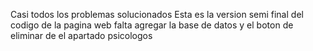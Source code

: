 Casi todos los problemas solucionados
Esta es la version semi final del codigo de la pagina web
falta agregar la base de datos y el boton de eliminar de el apartado psicologos
